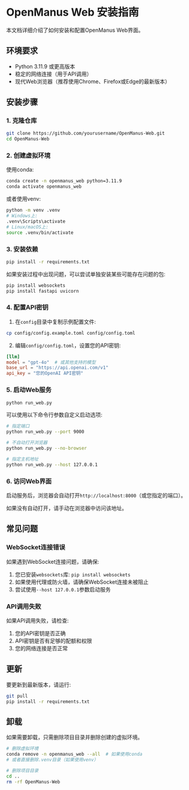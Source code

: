 # OpenManus Web 安装指南

本文档详细介绍了如何安装和配置OpenManus Web界面。

## 环境要求

- Python 3.11.9 或更高版本
- 稳定的网络连接（用于API调用）
- 现代Web浏览器（推荐使用Chrome、Firefox或Edge的最新版本）

## 安装步骤

### 1. 克隆仓库

```bash
git clone https://github.com/yourusername/OpenManus-Web.git
cd OpenManus-Web
```

### 2. 创建虚拟环境

使用conda:
```bash
conda create -n openmanus_web python=3.11.9
conda activate openmanus_web
```

或者使用venv:
```bash
python -m venv .venv
# Windows上:
.venv\Scripts\activate
# Linux/macOS上:
source .venv/bin/activate
```

### 3. 安装依赖

```bash
pip install -r requirements.txt
```

如果安装过程中出现问题，可以尝试单独安装某些可能存在问题的包:
```bash
pip install websockets
pip install fastapi uvicorn
```

### 4. 配置API密钥

1. 在`config`目录中复制示例配置文件:
```bash
cp config/config.example.toml config/config.toml
```

2. 编辑`config/config.toml`，设置您的API密钥:
```toml
[llm]
model = "gpt-4o"  # 或其他支持的模型
base_url = "https://api.openai.com/v1"
api_key = "您的OpenAI API密钥"
```

### 5. 启动Web服务

```bash
python run_web.py
```

可以使用以下命令行参数自定义启动选项:
```bash
# 指定端口
python run_web.py --port 9000

# 不自动打开浏览器
python run_web.py --no-browser

# 指定主机地址
python run_web.py --host 127.0.0.1
```

### 6. 访问Web界面

启动服务后，浏览器会自动打开`http://localhost:8000`（或您指定的端口）。

如果没有自动打开，请手动在浏览器中访问该地址。

## 常见问题

### WebSocket连接错误

如果遇到WebSocket连接问题，请确保:
1. 您已安装`websockets`库: `pip install websockets`
2. 如果使用代理或防火墙，请确保WebSocket连接未被阻止
3. 尝试使用`--host 127.0.0.1`参数启动服务

### API调用失败

如果API调用失败，请检查:
1. 您的API密钥是否正确
2. API密钥是否有足够的配额和权限
3. 您的网络连接是否正常

## 更新

要更新到最新版本，请运行:

```bash
git pull
pip install -r requirements.txt
```

## 卸载

如果需要卸载，只需删除项目目录并删除创建的虚拟环境。

```bash
# 删除虚拟环境
conda remove -n openmanus_web --all  # 如果使用conda
# 或者直接删除.venv目录（如果使用venv）

# 删除项目目录
cd ..
rm -rf OpenManus-Web
``` 